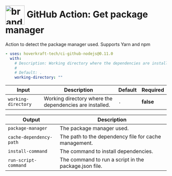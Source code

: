 <!-- start title -->

# <img src=".github/ghadocs/branding.svg" width="60px" align="center" alt="branding<icon:package color:gray-dark>" /> GitHub Action: Get package manager

<!-- end title -->
<!-- start description -->

Action to detect the package manager used. Supports Yarn and npm

<!-- end description -->
<!-- start contents -->
<!-- end contents -->
<!-- start usage -->

```yaml
- uses: hoverkraft-tech/ci-github-nodejs@0.11.0
  with:
    # Description: Working directory where the dependencies are installed.
    #
    # Default: .
    working-directory: ""
```

<!-- end usage -->
<!-- start inputs -->

| **Input**                      | **Description**                                         | **Default**    | **Required** |
| ------------------------------ | ------------------------------------------------------- | -------------- | ------------ |
| <code>working-directory</code> | Working directory where the dependencies are installed. | <code>.</code> | **false**    |

<!-- end inputs -->
<!-- start outputs -->

| **Output**                         | **Description**                                       |
| ---------------------------------- | ----------------------------------------------------- |
| <code>package-manager</code>       | The package manager used.                             |
| <code>cache-dependency-path</code> | The path to the dependency file for cache management. |
| <code>install-command</code>       | The command to install dependencies.                  |
| <code>run-script-command</code>    | The command to run a script in the package.json file. |

<!-- end outputs -->
<!-- start [.github/ghadocs/examples/] -->
<!-- end [.github/ghadocs/examples/] -->
